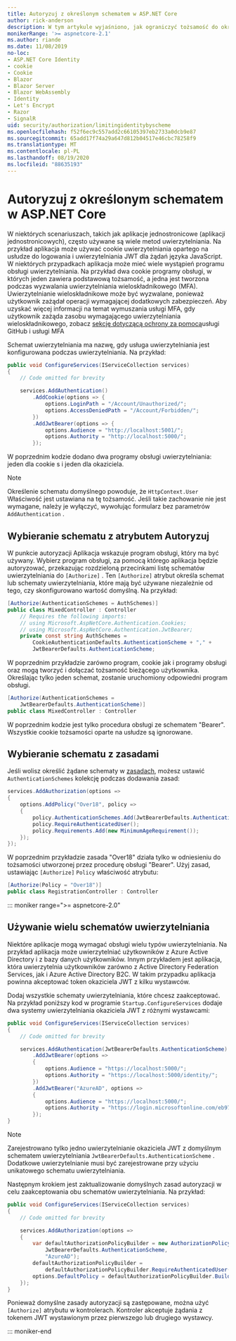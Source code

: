 ```yaml
---
title: Autoryzuj z określonym schematem w ASP.NET Core
author: rick-anderson
description: W tym artykule wyjaśniono, jak ograniczyć tożsamość do określonego schematu podczas pracy z wieloma metodami uwierzytelniania.
monikerRange: '>= aspnetcore-2.1'
ms.author: riande
ms.date: 11/08/2019
no-loc:
- ASP.NET Core Identity
- cookie
- Cookie
- Blazor
- Blazor Server
- Blazor WebAssembly
- Identity
- Let's Encrypt
- Razor
- SignalR
uid: security/authorization/limitingidentitybyscheme
ms.openlocfilehash: f52f6ec9c557add2c66105397eb2733a0dcb9e87
ms.sourcegitcommit: 65add17f74a29a647d812b04517e46cbc78258f9
ms.translationtype: MT
ms.contentlocale: pl-PL
ms.lasthandoff: 08/19/2020
ms.locfileid: "88635193"
---
```

# <a name="authorize-with-a-specific-scheme-in-aspnet-core"></a>Autoryzuj z określonym schematem w ASP.NET Core

W niektórych scenariuszach, takich jak aplikacje jednostronicowe (aplikacji jednostronicowych), często używane są wiele metod uwierzytelniania. Na przykład aplikacja może używać cookie uwierzytelniania opartego na usłudze do logowania i uwierzytelniania JWT dla żądań języka JavaScript. W niektórych przypadkach aplikacja może mieć wiele wystąpień programu obsługi uwierzytelniania. Na przykład dwa cookie programy obsługi, w których jeden zawiera podstawową tożsamość, a jedna jest tworzona podczas wyzwalania uwierzytelniania wieloskładnikowego (MFA). Uwierzytelnianie wieloskładnikowe może być wyzwalane, ponieważ użytkownik zażądał operacji wymagającej dodatkowych zabezpieczeń. Aby uzyskać więcej informacji na temat wymuszania usługi MFA, gdy użytkownik zażąda zasobu wymagającego uwierzytelniania wieloskładnikowego, zobacz [sekcję dotyczącą ochrony za pomocą](https://github.com/dotnet/AspNetCore.Docs/issues/15791#issuecomment-580464195)usługi GitHub i usługi MFA

Schemat uwierzytelniania ma nazwę, gdy usługa uwierzytelniania jest konfigurowana podczas uwierzytelniania. Na przykład:

```csharp
public void ConfigureServices(IServiceCollection services)
{
    // Code omitted for brevity

    services.AddAuthentication()
        .AddCookie(options => {
            options.LoginPath = "/Account/Unauthorized/";
            options.AccessDeniedPath = "/Account/Forbidden/";
        })
        .AddJwtBearer(options => {
            options.Audience = "http://localhost:5001/";
            options.Authority = "http://localhost:5000/";
        });
```

W poprzednim kodzie dodano dwa programy obsługi uwierzytelniania: jeden dla cookie s i jeden dla okaziciela.

>[!NOTE]
>Określenie schematu domyślnego powoduje, że `HttpContext.User` Właściwość jest ustawiana na tę tożsamość. Jeśli takie zachowanie nie jest wymagane, należy je wyłączyć, wywołując formularz bez parametrów `AddAuthentication` .

## <a name="selecting-the-scheme-with-the-authorize-attribute"></a>Wybieranie schematu z atrybutem Autoryzuj

W punkcie autoryzacji Aplikacja wskazuje program obsługi, który ma być używany. Wybierz program obsługi, za pomocą którego aplikacja będzie autoryzować, przekazując rozdzieloną przecinkami listę schematów uwierzytelniania do `[Authorize]` . Ten `[Authorize]` atrybut określa schemat lub schematy uwierzytelniania, które mają być używane niezależnie od tego, czy skonfigurowano wartość domyślną. Na przykład:

```csharp
[Authorize(AuthenticationSchemes = AuthSchemes)]
public class MixedController : Controller
    // Requires the following imports:
    // using Microsoft.AspNetCore.Authentication.Cookies;
    // using Microsoft.AspNetCore.Authentication.JwtBearer;
    private const string AuthSchemes =
        CookieAuthenticationDefaults.AuthenticationScheme + "," +
        JwtBearerDefaults.AuthenticationScheme;
```

W poprzednim przykładzie zarówno program, cookie jak i programy obsługi oraz mogą tworzyć i dołączać tożsamość bieżącego użytkownika. Określając tylko jeden schemat, zostanie uruchomiony odpowiedni program obsługi.

```csharp
[Authorize(AuthenticationSchemes = 
    JwtBearerDefaults.AuthenticationScheme)]
public class MixedController : Controller
```

W poprzednim kodzie jest tylko procedura obsługi ze schematem "Bearer". Wszystkie cookie tożsamości oparte na usłudze są ignorowane.

## <a name="selecting-the-scheme-with-policies"></a>Wybieranie schematu z zasadami

Jeśli wolisz określić żądane schematy w [zasadach](xref:security/authorization/policies), możesz ustawić `AuthenticationSchemes` kolekcję podczas dodawania zasad:

```csharp
services.AddAuthorization(options =>
{
    options.AddPolicy("Over18", policy =>
    {
        policy.AuthenticationSchemes.Add(JwtBearerDefaults.AuthenticationScheme);
        policy.RequireAuthenticatedUser();
        policy.Requirements.Add(new MinimumAgeRequirement());
    });
});
```

W poprzednim przykładzie zasada "Over18" działa tylko w odniesieniu do tożsamości utworzonej przez procedurę obsługi "Bearer". Użyj zasad, ustawiając `[Authorize]` `Policy` właściwość atrybutu:

```csharp
[Authorize(Policy = "Over18")]
public class RegistrationController : Controller
```

::: moniker range=">= aspnetcore-2.0"

## <a name="use-multiple-authentication-schemes"></a>Używanie wielu schematów uwierzytelniania

Niektóre aplikacje mogą wymagać obsługi wielu typów uwierzytelniania. Na przykład aplikacja może uwierzytelniać użytkowników z Azure Active Directory i z bazy danych użytkowników. Innym przykładem jest aplikacja, która uwierzytelnia użytkowników zarówno z Active Directory Federation Services, jak i Azure Active Directory B2C. W takim przypadku aplikacja powinna akceptować token okaziciela JWT z kilku wystawców.

Dodaj wszystkie schematy uwierzytelniania, które chcesz zaakceptować. Na przykład poniższy kod w programie `Startup.ConfigureServices` dodaje dwa systemy uwierzytelniania okaziciela JWT z różnymi wystawcami:

```csharp
public void ConfigureServices(IServiceCollection services)
{
    // Code omitted for brevity

    services.AddAuthentication(JwtBearerDefaults.AuthenticationScheme)
        .AddJwtBearer(options =>
        {
            options.Audience = "https://localhost:5000/";
            options.Authority = "https://localhost:5000/identity/";
        })
        .AddJwtBearer("AzureAD", options =>
        {
            options.Audience = "https://localhost:5000/";
            options.Authority = "https://login.microsoftonline.com/eb971100-6f99-4bdc-8611-1bc8edd7f436/";
        });
}
```

> [!NOTE]
> Zarejestrowano tylko jedno uwierzytelnianie okaziciela JWT z domyślnym schematem uwierzytelniania `JwtBearerDefaults.AuthenticationScheme` . Dodatkowe uwierzytelnianie musi być zarejestrowane przy użyciu unikatowego schematu uwierzytelniania.

Następnym krokiem jest zaktualizowanie domyślnych zasad autoryzacji w celu zaakceptowania obu schematów uwierzytelniania. Na przykład:

```csharp
public void ConfigureServices(IServiceCollection services)
{
    // Code omitted for brevity

    services.AddAuthorization(options =>
    {
        var defaultAuthorizationPolicyBuilder = new AuthorizationPolicyBuilder(
            JwtBearerDefaults.AuthenticationScheme,
            "AzureAD");
        defaultAuthorizationPolicyBuilder = 
            defaultAuthorizationPolicyBuilder.RequireAuthenticatedUser();
        options.DefaultPolicy = defaultAuthorizationPolicyBuilder.Build();
    });
}
```

Ponieważ domyślne zasady autoryzacji są zastępowane, można użyć `[Authorize]` atrybutu w kontrolerach. Kontroler akceptuje żądania z tokenem JWT wystawionym przez pierwszego lub drugiego wystawcy.

::: moniker-end
